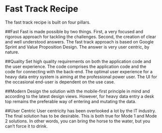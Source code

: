 # Fast Track Recipe

The fast track recipe is built on four pillars.

##Fast
Fast is made possible by two things. First, a very focused and rigorous approach for tackling the challenges. Second, the creation of clear and well understood answers. The fast track approach is based on Google Sprint and Value Proposition Design. The answer is very user centric, by nature.

##Quality
Set high quality requirements on both the application code and the user experience. 
The code comprises the application code and the code for connecting with the back-end. 
The optimal user experience for a heavy data entry system is aiming at the professional power user. The UI for the occasional end-user is dependent on the use case.

##Modern
Design the solution with the mobile-first principle in mind and according to the latest design views. However, for heavy data entry a desk top remains the preferable way of entering and mutating the data. 

##User Centric
User centricity has been overlooked a lot by the IT industry. The final solution has to be desirable. This is both true for Mode 1 and Mode 2 solutions. In other words, you can bring the horse to the water, but you can’t force it to drink.